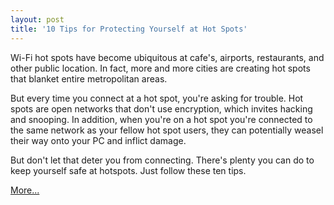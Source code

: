 ```yaml
---
layout: post
title: '10 Tips for Protecting Yourself at Hot Spots'
---
```

Wi-Fi hot spots have become ubiquitous at cafe's, airports, restaurants, and other public location. In fact, more and more cities are creating hot spots that blanket entire metropolitan areas.

But every time you connect at a hot spot, you're asking for trouble. Hot spots are open networks that don't use encryption, which invites hacking and snooping. In addition, when you're on a hot spot you're connected to the same network as your fellow hot spot users, they can potentially weasel their way onto your PC and inflict damage. 

But don't let that deter you from connecting. There's plenty you can do to keep yourself safe at hotspots. Just follow these ten tips. 

[More...](http://www.grafdom.com/news/NewsDetails.asp?catid=5&newsid=495)
